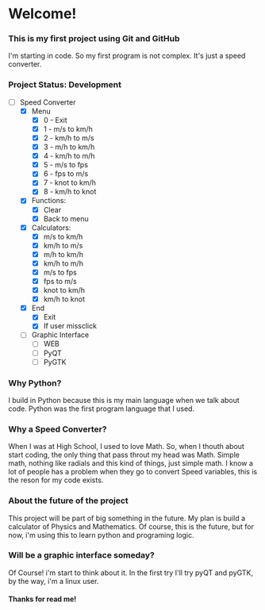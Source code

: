 # Welcome!

### This is my first project using Git and GitHub

I'm starting in code. So my first program is not complex. It's just a speed converter.

### Project Status: **Development**

- [ ] Speed Converter
	- [x] Menu
		- [x] 0 - Exit 
		- [x] 1 - m/s to km/h
		- [x] 2 - km/h to m/s
		- [x] 3 - m/h to km/h
		- [x] 4 - km/h to m/h
		- [x] 5 - m/s to fps
		- [x] 6 - fps to m/s
		- [x] 7 - knot to km/h
		- [x] 8 - km/h to knot

	- [x] Functions:  
		- [x] Clear
		- [x] Back to menu

	- [x] Calculators:
		- [x] m/s to km/h
		- [x] km/h to m/s
		- [x] m/h to km/h
		- [x] km/h to m/h
		- [x] m/s to fps
		- [x] fps to m/s
		- [x] knot to km/h
		- [x] km/h to knot

	- [x] End
		- [x] Exit
		- [x] If user missclick

	- [ ] Graphic Interface
		- [ ] WEB
 		- [ ] PyQT
 		- [ ] PyGTK

### Why Python?

I build in Python because this is my main language when we talk about code. Python was the first program language that I used. 

### Why a Speed Converter?

When I was at High School, I used to love Math. So, when I thouth about start coding, the only thing that pass throut my head was Math. Simple math, nothing like radials and this kind of things, just simple math. I know a lot of people has a problem when they go to convert Speed variables, this is the reson for my code exists. 

### About the future of the project

This project will be part of big something in the future. My plan is build a calculator of Physics and Mathematics. Of course, this is the future, but for now, i'm using this to learn python and programing logic.

### Will be a graphic interface someday?

Of Course! i'm start to think about it. In the first try I'll try pyQT and pyGTK, by the way, i'm a linux user. 

#### Thanks for read me!